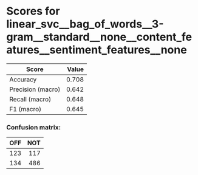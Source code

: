 # Scores for linear_svc__bag_of_words__3-gram__standard__none__content_features__sentiment_features__none
|      Score      |Value|
|-----------------|----:|
|Accuracy         |0.708|
|Precision (macro)|0.642|
|Recall (macro)   |0.648|
|F1 (macro)       |0.645|

### Confusion matrix:
|OFF|NOT|
|--:|--:|
|123|117|
|134|486|
